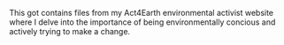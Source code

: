 This got contains files from my Act4Earth environmental activist website where I delve into the importance of being environmentally concious and actively trying to make a change. 
